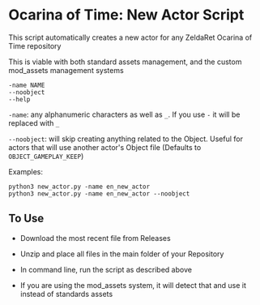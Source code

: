 # Ocarina of Time: New Actor Script
This script automatically creates a new actor for any ZeldaRet Ocarina of Time repository

This is viable with both standard assets management, and the custom mod_assets management systems

```
-name NAME
--noobject
--help
```

`-name`: any alphanumeric characters as well as `_`. If you use `-` it will be replaced with `_`

`--noobject`: will skip creating anything related to the Object. Useful for actors that will use another actor's Object file (Defaults to `OBJECT_GAMEPLAY_KEEP`)

Examples:
```
python3 new_actor.py -name en_new_actor
python3 new_actor.py -name en_new_actor --noobject
```

## To Use
- Download the most recent file from Releases

- Unzip and place all files in the main folder of your Repository

- In command line, run the script as described above

- If you are using the mod_assets system, it will detect that and use it instead of standards assets
